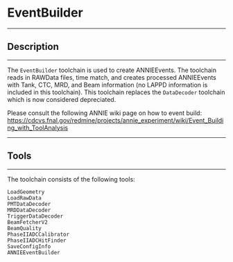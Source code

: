# EventBuilder

***********************
## Description
**********************

The `EventBuilder` toolchain is used to create ANNIEEvents. The toolchain reads in RAWData files, time match, and creates processed ANNIEEvents with Tank, CTC, MRD, and Beam information (no LAPPD information is included in this toolchain). This toolchain replaces the `DataDecoder` toolchain which is now considered depreciated. 

Please consult the following ANNIE wiki page on how to event build: https://cdcvs.fnal.gov/redmine/projects/annie_experiment/wiki/Event_Building_with_ToolAnalysis

************************
## Tools
************************

The toolchain consists of the following tools:

```
LoadGeometry
LoadRawData
PMTDataDecoder
MRDDataDecoder
TriggerDataDecoder
BeamFetcherV2
BeamQuality
PhaseIIADCCalibrator
PhaseIIADCHitFinder
SaveConfigInfo
ANNIEEventBuilder
```
